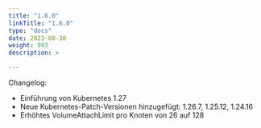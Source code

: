 ```yaml
---
title: "1.6.0"
linkTitle: "1.6.0"
type: "docs"
date: 2023-08-30
weight: 993
description: >

---
```


Changelog:

- Einführung von Kubernetes 1.27
- Neue Kubernetes-Patch-Versionen hinzugefügt: 1.26.7, 1.25.12, 1.24.16
- Erhöhtes VolumeAttachLimit pro Knoten von 26 auf 128